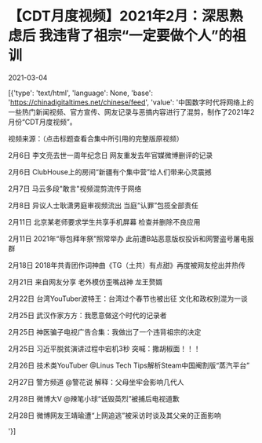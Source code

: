 # 【CDT月度视频】2021年2月：深思熟虑后  我违背了祖宗“一定要做个人”的祖训

2021-03-04

[{'type': 'text/html', 'language': None, 'base': 'https://chinadigitaltimes.net/chinese/feed', 'value': '中国数字时代将网络上的一些热门新闻视频、官方宣传、网友记录与恶搞内容进行了混剪，制作了2021年2月份“CDT月度视频”。



视频来源：（点击标题查看合集中所引用的完整版原视频）



2月6日  李文亮去世一周年纪念日 网友重发去年官媒微博删评的记录

2月6日 ClubHouse上的房间“新疆有个集中营”给人们带来心灵震撼

2月7日 马云多段&quot;敢言&quot;视频混剪流传于网络

2月8日  异议人士耿潇男庭审视频流出 当庭“认罪”包揽全部责任

2月11日 北京某老师要求学生共享手机屏幕 检查并删除不良应用

2月11日 2021年“辱包拜年祭”照常举办 此前遭B站恶意版权投诉和网警盗号屠电报群

2月18日  2018年共青团作词神曲《TG（土共）有点甜》再度被网友挖出并热传

2月21日 来自网友分享 老外模仿歪嘴战神 龙王赘婿

2月22日 台湾YouTuber波特王：台湾过个春节也被出征  文化和政权别混为一谈

2月25日 武汉作家方方：我愿意做这个时代的记录者

2月25日 神医骗子电视广告合集：我做出了一个违背祖宗的决定

2月25日 习近平脱贫演讲过程中宕机3秒 突喊：撒胡椒面！！！

2月26日 技术类YouTuber @Linus Tech Tips解析Steam中国阉割版“蒸汽平台”

2月27日 警方频道 @警花说 解释：父母坐牢会影响几代人

2月28日 微博大V @辣笔小球“诋毁英烈”被捕后电视道歉

2月28日 微博网友王靖瑜遭“上网追逃”被采访时谈及其父亲的正面影响

'}]